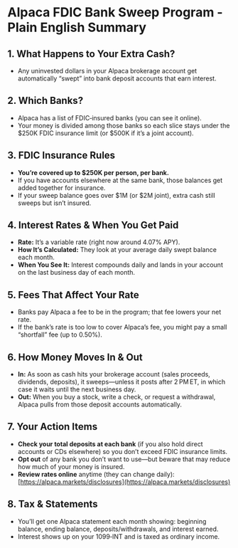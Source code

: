 # Alpaca FDIC Bank Sweep Program - Plain English Summary

## 1. What Happens to Your Extra Cash?

* Any uninvested dollars in your Alpaca brokerage account get automatically “swept” into bank deposit accounts that earn interest.

## 2. Which Banks?

* Alpaca has a list of FDIC‑insured banks (you can see it online).
* Your money is divided among those banks so each slice stays under the \$250K FDIC insurance limit (or \$500K if it’s a joint account).

## 3. FDIC Insurance Rules

* **You’re covered up to \$250K per person, per bank.**
* If you have accounts elsewhere at the same bank, those balances get added together for insurance.
* If your sweep balance goes over \$1M (or \$2M joint), extra cash still sweeps but isn’t insured.

## 4. Interest Rates & When You Get Paid

* **Rate:** It’s a variable rate (right now around 4.07% APY).
* **How It’s Calculated:** They look at your average daily swept balance each month.
* **When You See It:** Interest compounds daily and lands in your account on the last business day of each month.

## 5. Fees That Affect Your Rate

* Banks pay Alpaca a fee to be in the program; that fee lowers your net rate.
* If the bank’s rate is too low to cover Alpaca’s fee, you might pay a small “shortfall” fee (up to 0.50%).

## 6. How Money Moves In & Out

* **In:** As soon as cash hits your brokerage account (sales proceeds, dividends, deposits), it sweeps—unless it posts after 2 PM ET, in which case it waits until the next business day.
* **Out:** When you buy a stock, write a check, or request a withdrawal, Alpaca pulls from those deposit accounts automatically.

## 7. Your Action Items

* **Check your total deposits at each bank** (if you also hold direct accounts or CDs elsewhere) so you don’t exceed FDIC insurance limits.
* **Opt out** of any bank you don’t want to use—but beware that may reduce how much of your money is insured.
* **Review rates online** anytime (they can change daily): [https://alpaca.markets/disclosures](https://alpaca.markets/disclosures)

## 8. Tax & Statements

* You’ll get one Alpaca statement each month showing: beginning balance, ending balance, deposits/withdrawals, and interest earned.
* Interest shows up on your 1099‑INT and is taxed as ordinary income.
